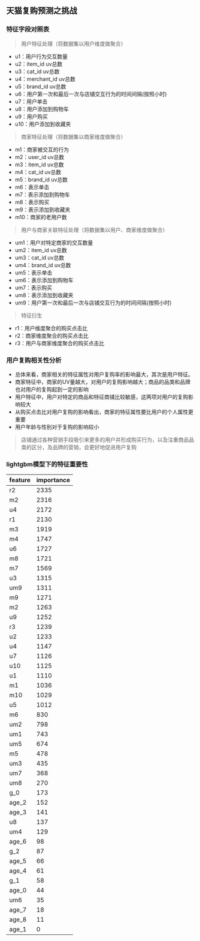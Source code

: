 ## 天猫复购预测之挑战

### 特征字段对照表
> 用户特征处理（将数据集以用户维度做聚合）
- u1：用户行为交互数量
- u2：item_id uv总数
- u3：cat_id uv总数
- u4：merchant_id uv总数
- u5：brand_id uv总数
- u6：用户第一次和最后一次与店铺交互行为的时间间隔(按照小时) 
- u7：用户单击 
- u8：用户添加到购物车 
- u9：用户购买 
- u10：用户添加到收藏夹 

> 商家特征处理（将数据集以商家维度做聚合）
- m1：商家被交互的行为
- m2：user_id uv总数
- m3：item_id uv总数
- m4：cat_id uv总数
- m5：brand_id uv总数
- m6：表示单击
- m7：表示添加到购物车
- m8：表示购买
- m9：表示添加到收藏夹
- m10：商家的老用户数

> 用户与商家关联特征处理（将数据集以用户、商家维度做聚合）
- um1：用户对特定商家的交互数量
- um2：item_id uv总数
- um3：cat_id uv总数
- um4：brand_id uv总数
- um5：表示单击
- um6：表示添加到购物车
- um7：表示购买
- um8：表示添加到收藏夹
- um9：用户第一次和最后一次与店铺交互行为的时间间隔(按照小时) 

> 特征衍生
- r1：用户维度聚合的购买点击比
- r2：商家维度聚合的购买点击比
- r3：用户与商家维度聚合的购买点击比

### 用户复购相关性分析
- 总体来看，商家相关的特征属性对用户复购率的影响最大，其次是用户特征。
- 商家特征中，商家的UV量越大，对用户的复购影响越大；商品的品类和品牌也对用户的复购起到一定的影响
- 用户特征中，用户对特定的商品和特征商铺比较敏感，这两项对用户的复购影响较大
- 从购买点击比对用户复购的影响看出，商家的特征属性要比用户的个人属性更重要
- 用户年龄与性别对于复购的影响较小
> 店铺通过各种营销手段吸引来更多的用户并形成购买行为，以及注重商品品类的区分，及品牌的营销，会更好地促进用户复购

### lightgbm模型下的特征重要性
| feature | importance |
| ------- | ---------- |
|r2       | 2335|
|m2       | 2316|
|u4       | 2172|
|r1       | 2130|
|m3       | 1919|
|m4       | 1747|
|u6       | 1727|
|m8       | 1721|
|m7       | 1569|
|u3       | 1315|
|um9      | 1311|
|m9       | 1271|
|m2       | 1263|
|u9       | 1252|
|r3       | 1239|
|u2       | 1233|
|u4       | 1147|
|u7       | 1126|
|u10      | 1125|
|u1       | 1110|
|m1       | 1036|
|m10      | 1029|
|u5       | 1012|
|m6       |  830|
|um2      |  798|
|um1      |  743|
|um5      |  674|
| m5      |  478|
|um3      |  435|
|um7      |  368|
|um8      |  270|
|g_0      |  173|
|age_2    |  152|
|age_3    |  141|
|u8       |  137|
|um4      |  129|
|age_6    |   98|
|g_2      |   87|
|age_5    |   66|
|age_4    |   61|
|g_1      |   58|
|age_0    |   44|
|um6      |   35|
|age_7    |   18|
|age_8    |   11|
|age_1    |    0|